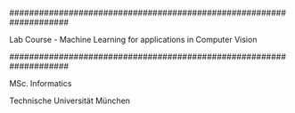 ####################################################################

Lab Course - Machine Learning for applications in Computer Vision

####################################################################

MSc. Informatics

Technische Universität München
